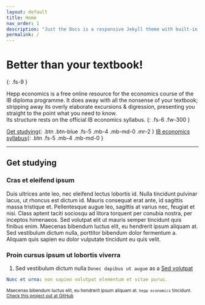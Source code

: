 ```yaml
---
layout: default
title: Home
nav_order: 1
description: "Just the Docs is a responsive Jekyll theme with built-in search that is easily customizable and hosted on GitHub Pages."
permalink: /
---
```


# Better than your textbook!
{: .fs-9 }

Hepp economics is a free online resource for the economics course of the IB diploma programme. It does away with all the nonsense of your textbook; stripping away its overly elaborate excursions & digression, presenting you straight to the point what you need to know.
</br>
Its structure rests on the official IB economics syllabus.
{: .fs-6 .fw-300 }

[Get studying](#get-studying){: .btn .btn-blue .fs-5 .mb-4 .mb-md-0 .mr-2 } [IB economics syllabus](https://www.ibo.org/contentassets/5895a05412144fe890312bad52b17044/economics-hl-2016-english-final-web.pdf){: .btn .fs-5 .mb-4 .mb-md-0 }

---

## Get studying

### Cras et eleifend ipsum

Duis ultrices ante leo, nec eleifend lectus lobortis id. Nulla tincidunt pulvinar lacus, ut rhoncus est dictum id. Mauris consequat erat ante, id sagittis massa tristique et. Pellentesque augue leo, sagittis at varius nec, feugiat et nisi. Class aptent taciti sociosqu ad litora torquent per conubia nostra, per inceptos himenaeos. Sed volutpat elit ut mauris semper tincidunt quis finibus enim. Maecenas bibendum luctus elit, eu hendrerit ipsum aliquam at. Sed vestibulum dictum nulla, porttitor bibendum dolor fermentum a. Aliquam quis sapien eu dolor vulputate tincidunt eu quis velit.

### Proin cursus ipsum ut lobortis viverra

1. Sed vestibulum dictum nulla `Donec dapibus ut augue` as a [Sed volutpat](/microeconomics)
```yaml
Nunc et urna: non sapien volutpat elementum et vitae purus.
```
<small>Maecenas bibendum luctus elit, eu hendrerit ipsum aliquam at. `hepp economics` tincidunt. [Check this project out at GitHub](https://github.com/lhepp/hepp-economics)</small>
